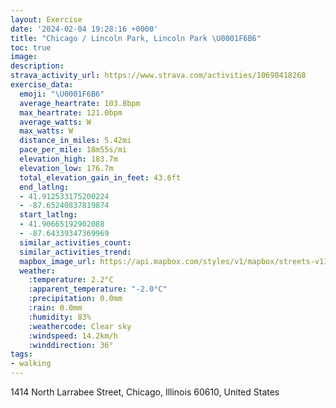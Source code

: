 ```yaml
---
layout: Exercise
date: '2024-02-04 19:28:16 +0000'
title: "Chicago / Lincoln Park, Lincoln Park \U0001F6B6"
toc: true
image:
description:
strava_activity_url: https://www.strava.com/activities/10698418268
exercise_data:
  emoji: "\U0001F6B6"
  average_heartrate: 103.8bpm
  max_heartrate: 121.0bpm
  average_watts: W
  max_watts: W
  distance_in_miles: 5.42mi
  pace_per_mile: 18m55s/mi
  elevation_high: 183.7m
  elevation_low: 176.7m
  total_elevation_gain_in_feet: 43.6ft
  end_latlng:
  - 41.912533175200224
  - -87.65240837819874
  start_latlng:
  - 41.90665192902088
  - -87.64339347369969
  similar_activities_count:
  similar_activities_trend:
  mapbox_image_url: https://api.mapbox.com/styles/v1/mapbox/streets-v11/static/path-5+787af2-1.0(aww~Fdt%7CuOpIuMl%40gAPe%40Dk%40A%5D%40gAG_ADs%40Cu%40%40qAF%5BXUBQAeACc%40%3Fc%40GmAA%7BC%40qAFk%40DIFE%5EGpD%3F_%40DQm%40IGW%3FiAN%5B%3FQCSKI%5BE_C%40iDGyCDsCGmDG_JIcFAqJCi%40K%5BKKYMIFI_DAMMKBQEGKCo%40Rs%40La%40Ny%40Ri%40%5BMAQ%40q%40Pg%40FYLyCt%40e%40Ne%40JwDh%40k%40Bg%40DEAiAJk%40%3Fa%40Fc%40%3Fu%40CUKWESKi%40g%40QKOEi%40%40a%40NS%3FECGOiAaBkCqDa%40w%40Qe%40UaAK%7D%40GmBEq%40Ko%40_%40sAc%40q%40QSOMg%40WGACD%40EOIs%40CsA%40G%40OLQRIRCb%40B%5CEO%3FUF%5DJWNQPKJ%40j%40Ar%40%3FR%40%5EHz%40d%40ZZ%60%40v%40ZlAP~A%3FjAMhAa%40tBOf%40c%40%60A%5DjAi%40vAU%5C%5DZg%40%60A_AzAy%40fBiB~BMx%40C%40EIA%3FNl%40DXPv%40RfA%3FDG%40AFF%60%40Bb%40BfAAzBJbB_%40fBc%40dAQVmAl%40Y%60AIJUNMTCNB%60%40A%60%40GASa%40MrAVPVZBJA%5CDRVRFL%40%5Eb%40jAHhAh%40jBFJXPTl%40HLRDl%40BTHFNF%5EFlAFhK%3FdBCvBFpBPdEFtRFZLJN%40n%40%3FRFJNB%5EJ~WDr%40P%5CBX%3FtCH~NDtBEpABz%40BDJ%40FBLCT%3FV%40%5CATBLALGfACh%40G~%40%40TDRGf%40BTCLDLEP%40ZG%60%40%3F%40n%40B%40j%40At%40MN%3FbAHZVH%3FPCDBJJb%40rAFHb%40S%5EKROP%5B%60AeALKb%40OXUj%40u%40TUtBmAvAcANOz%40a%40%40DSh%40URi%40%5E_%40%5CKBCA%3FIHM%60BeALKJW%5D%5Ec%40H%5DLaBnAyAz%40SRg%40x%40MNuCbCYPaAXG%3FOk%40Yo%40MOI%40OLGBQYWIc%40BgACi%40%40c%40D_%40C),pin-s-s+e5b22e(-87.64243,41.90593),pin-s-f+89ae00(-87.65323999999998,41.911169999999984)/auto/800x800?access_token=pk.eyJ1Ijoiam9zaGJlY2ttYW4iLCJhIjoiY205eWR2aDd1MWZ6djJrbXc4a3M0bWZleiJ9.XiG9OWkNcZk2QzjJbxLB4A
  weather:
    :temperature: 2.2°C
    :apparent_temperature: "-2.0°C"
    :precipitation: 0.0mm
    :rain: 0.0mm
    :humidity: 83%
    :weathercode: Clear sky
    :windspeed: 14.2km/h
    :winddirection: 36°
tags:
- walking
---
```

1414 North Larrabee Street, Chicago, Illinois 60610, United States
